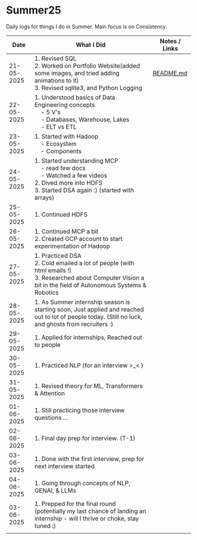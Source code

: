 # Summer25
Daily logs for things I do in Summer. Main focus is on Consistency.


| Date       | What I Did                                                                 | Notes / Links                                                                 |
|------------|----------------------------------------------------------------------------|--------------------------------------------------------------------------------|
| 21-05-2025 | 1. Revised SQL<br>2. Worked on Portfolio Website(added some images, and tried adding animations to it)<br>3. Revised sqlite3, and Python Logging               | [README.md](./README.md)                                                      |
| 22-05-2025| 1. Understood basics of Data Engineering concepts<br>&nbsp;&nbsp;&nbsp;&nbsp;- 5 V's<br>&nbsp;&nbsp;&nbsp;&nbsp;- Databases, Warehouse, Lakes<br>&nbsp;&nbsp;&nbsp;&nbsp;- ELT vs ETL |
| 23-05-2025| 1. Started with Hadoop<br>&nbsp;&nbsp;&nbsp;&nbsp;- Ecosystem<br>&nbsp;&nbsp;&nbsp;&nbsp;- Components<br> |
| 24-05-2025| 1. Started understanding MCP <br>&nbsp;&nbsp;&nbsp;&nbsp;- read few docs<br>&nbsp;&nbsp;&nbsp;&nbsp;- Watched a few videos<br> 2. Dived more into HDFS<br>3. Started DSA again :) (started with arrays) |
| 25-05-2025| 1. Continued HDFS<br> |
| 26-05-2025| 1. Continued MCP a bit<br> 2. Created GCP account to start experimentation of Hadoop |
| 27-05-2025| 1. Practiced DSA<br> 2. Cold emailed a lot of people (with html emails !) <br> 3. Researched about Computer Vision a bit in the field of Autonomous Systems & Robotics |
| 28-05-2025| 1. As Summer internship season is starting soon, Just applied and reached out to lot of people today. (Still no luck, and ghosts from recruiters :)|
| 29-05-2025| 1. Applied for internships, Reached out to people|
| 30-05-2025| 1. Practiced NLP (for an interview >_< )|
| 31-05-2025| 1. Revised theory for ML, Transformers & Attention|
| 01-06-2025| 1. Still practicing those interview questions ... |
| 02-06-2025| 1. Final day prep for interview. (T-1) |
| 03-06-2025| 1. Done with the first interview, prep for next interview started |
| 04-06-2025| 1. Going through concepts of NLP, GENAI, & LLMs |
| 03-06-2025| 1. Prepped for the final round (potentially my last chance of landing an internship - will I thrive or choke, stay tuned :) |
|||
